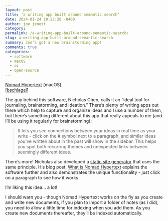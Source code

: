 ```yaml
---
layout: post
title: ‘a writing app built around semantic search’
date: 2024-01-24 10:22:28 -0400
author: joe jenett
category: 
permalink: /a-writing-app-built-around-semantic-search/
slug: a-writing-app-built-around-semantic-search
summary: Joe’s got a new brainstorming app!
comments: true
categories:
  - software
  - macOS
  - ai
  - open-source
---
```

<a title="Nomad Hypertext" href="https://nomadhypertext.nicholaschen.io/">Nomad Hypertext</a> (macOS)<br>[<a href="https://pinboard.in/u:bschlagel">bschlagel</a>]

The guy behind this software, Nicholas Chen, calls it an “ideal tool for journaling, brainstorming, and ideation.” There’s plenty of writing apps out there which help to capture and organize ideas and I use a number of them, but there’s something different about this app that really appeals to me (and I’ll be using it regularly for brainstorming):
<blockquote><p>It lets you see connections between your ideas in real time as your write - click on the # symbol next to a paragraph, and similar ideas you've written about in the past will show in the sidebar. This helps you spot both recurring themes and unexpected links between seemingly different ideas.</p></blockquote>
There’s more! Nicholas also developed a <a href="https://github.com/nichwch/yurt">static site generator</a> that uses the same principle. His blog post, <a title="What is Nomad Hypertext" href="https://blog.nicholaschen.io/posts/What%20is%20Nomad%20Hypertext.txt">What is Nomad Hypertext</a> explains the software further and also demonstrates the unique functionality - just click on a paragraph to see how it works.

I’m liking this idea... a lot! 

I should warn you - though Nomad Hypertext works on the fly as you create and write new documents, if you plan to import a folder of notes (as I did), you need to allow a little time for indexing when you add them. As you create new documents thereafter, they’ll be indexed automatically.









<a href="https://brid.gy/publish/mastodon"></a>